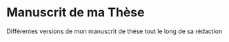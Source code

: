 # Manuscrit de ma Thèse
Différentes versions de mon manuscrit de thèse tout le long de sa rédaction
